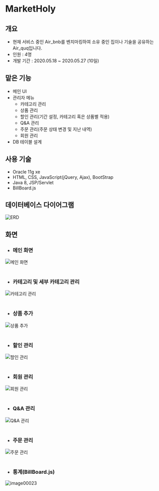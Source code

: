 # MarketHoly
## 개요
* 현재 서비스 중인 Air_bnb를 벤치마킹하여 소유 중인 집이나 기술을 공유하는 Air_quq입니다.
* 인원 : 4명
* 개발 기간 : 2020.05.18 ~ 2020.05.27 (10일)
## 맡은 기능
* 메인 UI
* 관리자 메뉴
  - 카테고리 관리
  - 상품 관리
  - 할인 관리(기간 설정, 카테고리 혹은 상품별 적용)
  - Q&A 관리
  - 주문 관리(주문 상태 변경 및 지난 내역)
  - 회원 관리
* DB 테이블 설계
## 사용 기술
* Oracle 11g xe
* HTML, CSS, JavaScript(jQuery, Ajax), BootStrap
* Java 8, JSP/Servlet
* BillBoard.js
## 데이터베이스 다이어그램
![ERD](https://user-images.githubusercontent.com/58472980/98433023-efb3f200-2106-11eb-9662-3d577afdd68f.png)
## 화면
* ### 메인 화면
![메인 화면](https://user-images.githubusercontent.com/58472980/98433032-0a866680-2107-11eb-815d-e5b8f680b75d.PNG)
<br><br>
* ### 카테고리 및 세부 카테고리 관리
![카테고리 관리](https://user-images.githubusercontent.com/58472980/98433033-0c502a00-2107-11eb-8798-deeacc394f04.PNG)
<br><br>
* ### 상품 추가
![상품 추가](https://user-images.githubusercontent.com/58472980/98433034-0d815700-2107-11eb-9910-48aec94b151e.PNG)
<br><br>
* ### 할인 관리
![할인 관리](https://user-images.githubusercontent.com/58472980/98433035-0eb28400-2107-11eb-81d2-d13775d9f894.PNG)
<br><br>
* ### 회원 관리
![회원 관리](https://user-images.githubusercontent.com/58472980/98433036-107c4780-2107-11eb-9558-55af1e01bdbc.PNG)
<br><br>
* ### Q&A 관리
![Q&A 관리](https://user-images.githubusercontent.com/58472980/98433037-1114de00-2107-11eb-8712-0834fed0274e.PNG)
<br><br>
* ### 주문 관리
![주문 관리](https://user-images.githubusercontent.com/58472980/98433038-12460b00-2107-11eb-8db2-d92e287e50c6.PNG)
<br><br>
* ### 통계(BillBoard.js)
![image00023](https://user-images.githubusercontent.com/58472980/98433039-140fce80-2107-11eb-8ae2-2a5758b0db1a.PNG)
<br><br>
